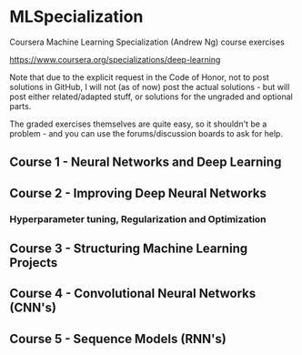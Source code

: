 # MLSpecialization

Coursera Machine Learning Specialization (Andrew Ng) course exercises

https://www.coursera.org/specializations/deep-learning

Note that due to the explicit request in the Code of Honor, not to post solutions in GitHub, I will not (as of now)
post the actual solutions - but will post either related/adapted stuff, or solutions for the ungraded and optional parts.

The graded exercises themselves are quite easy, so it shouldn't be a problem - and you can use the forums/discussion
boards to ask for help.

## Course 1 - Neural Networks and Deep Learning

## Course 2 - Improving Deep Neural Networks
###  Hyperparameter tuning, Regularization and Optimization

## Course 3 - Structuring Machine Learning Projects

## Course 4 - Convolutional Neural Networks (CNN's)

## Course 5 - Sequence Models (RNN's)
